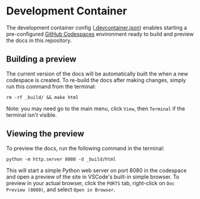 # Development Container

The development container config ([.devcontainer.json](./devcontainer.json)) enables starting a
pre-configured [GitHub Codespaces](https://github.com/features/codespaces) environment ready to
build and preview the docs in this repository.

## Building a preview

The current version of the docs will be automatically built the when a new codespace is created. To
re-build the docs after making changes, simply run this command from the terminal:

```shell
rm -rf _build/ && make html
```

Note: you may need go to the main menu, click `View`, then `Terminal` if the terminal isn't visible.

## Viewing the preview

To preview the docs, run the following command in the terminal:

```shell
python -m http.server 8080 -d _build/html
```

This will start a simple Python web server on port 8080 in the codespace and open a preview of the
site in VSCode's built-in simple browser. To preview in your actual browser, click the `PORTS` tab,
right-click on `Doc Preview (8080)`, and select `Open in Browser`.
